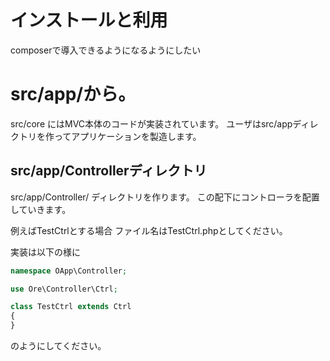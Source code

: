 # インストールと利用

 composerで導入できるようになるようにしたい

# src/app/から。

src/core にはMVC本体のコードが実装されています。
ユーザはsrc/appディレクトリを作ってアプリケーションを製造します。

## src/app/Controllerディレクトリ

src/app/Controller/ ディレクトリを作ります。
この配下にコントローラを配置していきます。

例えばTestCtrlとする場合
ファイル名はTestCtrl.phpとしてください。

実装は以下の様に

```PHP
namespace OApp\Controller;

use Ore\Controller\Ctrl;

class TestCtrl extends Ctrl
{
}
```
のようにしてください。


